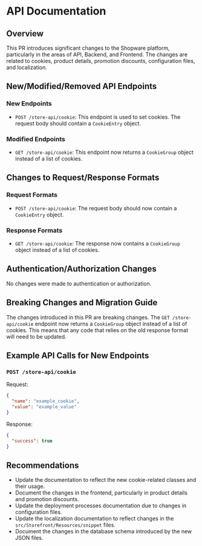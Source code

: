 # API Documentation

## Overview

This PR introduces significant changes to the Shopware platform, particularly in the areas of API, Backend, and Frontend. The changes are related to cookies, product details, promotion discounts, configuration files, and localization. 

## New/Modified/Removed API Endpoints

### New Endpoints

- `POST /store-api/cookie`: This endpoint is used to set cookies. The request body should contain a `CookieEntry` object.

### Modified Endpoints

- `GET /store-api/cookie`: This endpoint now returns a `CookieGroup` object instead of a list of cookies.

## Changes to Request/Response Formats

### Request Formats

- `POST /store-api/cookie`: The request body should now contain a `CookieEntry` object.

### Response Formats

- `GET /store-api/cookie`: The response now contains a `CookieGroup` object instead of a list of cookies.

## Authentication/Authorization Changes

No changes were made to authentication or authorization.

## Breaking Changes and Migration Guide

The changes introduced in this PR are breaking changes. The `GET /store-api/cookie` endpoint now returns a `CookieGroup` object instead of a list of cookies. This means that any code that relies on the old response format will need to be updated.

## Example API Calls for New Endpoints

### `POST /store-api/cookie`

Request:

```json
{
  "name": "example_cookie",
  "value": "example_value"
}
```

Response:

```json
{
  "success": true
}
```

## Recommendations

- Update the documentation to reflect the new cookie-related classes and their usage.
- Document the changes in the frontend, particularly in product details and promotion discounts.
- Update the deployment processes documentation due to changes in configuration files.
- Update the localization documentation to reflect changes in the `src/Storefront/Resources/snippet` files.
- Document the changes in the database schema introduced by the new JSON files.